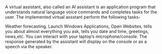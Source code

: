 A virtual assistant, also called an AI assistant is an application program that understands natural language voice commands and completes tasks for the user. The implemented virtual assstant perform the following tasks-

Weather forecasting, Launch Windows Applications, Open Websites, tells you about almost everything you ask, tells you date and time, greetings, news,etc. You can interact with your laptop’s microphone/console. The response generated by the assistant will display on the console or as a speech via the speaker.


